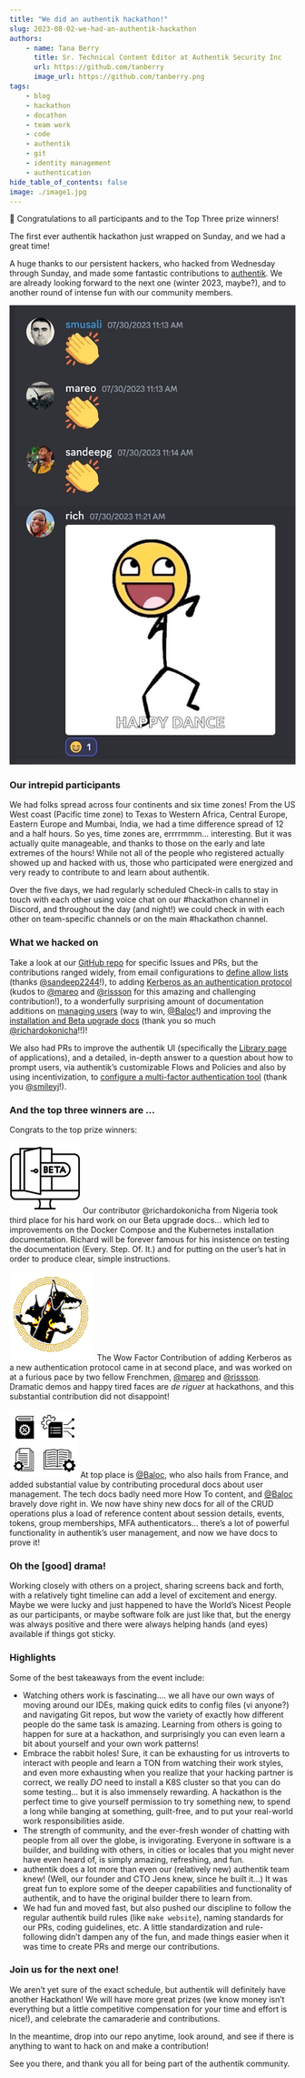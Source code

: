 ```yaml
---
title: "We did an authentik hackathon!"
slug: 2023-08-02-we-had-an-authentik-hackathon
authors:
    - name: Tana Berry
      title: Sr. Technical Content Editor at Authentik Security Inc
      url: https://github.com/tanberry
      image_url: https://github.com/tanberry.png
tags:
    - blog
    - hackathon
    - docathon
    - team work
    - code
    - authentik
    - git
    - identity management
    - authentication
hide_table_of_contents: false
image: ./image1.jpg
---
```


<aside>

🎉 Congratulations to all participants and to the Top Three prize winners!

</aside>

The first ever authentik hackathon just wrapped on Sunday, and we had a great time!

A huge thanks to our persistent hackers, who hacked from Wednesday through Sunday, and made some fantastic contributions to [authentik](https://goauthentik.io/). We are already looking forward to the next one (winter 2023, maybe?), and to another round of intense fun with our community members.

![](./image1.jpg)

<!--truncate-->

### Our intrepid participants

We had folks spread across four continents and six time zones! From the US West coast (Pacific time zone) to Texas to Western Africa, Central Europe, Eastern Europe and Mumbai, India, we had a time difference spread of 12 and a half hours. So yes, time zones are, errrrmmm… interesting. But it was actually quite manageable, and thanks to those on the early and late extremes of the hours! While not all of the people who registered actually showed up and hacked with us, those who participated were energized and very ready to contribute to and learn about authentik.

Over the five days, we had regularly scheduled Check-in calls to stay in touch with each other using voice chat on our #hackathon channel in Discord, and throughout the day (and night!) we could check in with each other on team-specific channels or on the main #hackathon channel.

### What we hacked on

Take a look at our [GitHub repo](https://github.com/goauthentik/authentik) for specific Issues and PRs, but the contributions ranged widely, from email configurations to [define allow lists](https://github.com/goauthentik/authentik/pull/6426) (thanks [@sandeep2244](https://github.com/sandeep2244)!), to adding [Kerberos as an authentication protocol](https://github.com/goauthentik/authentik/pull/6391) (kudos to [@mareo](https://github.com/Mareo) and [@rissson](https://github.com/rissson) for this amazing and challenging contribution!), to a wonderfully surprising amount of documentation additions on [managing users](https://github.com/goauthentik/authentik/pull/6420) (way to win, [@Baloc](https://github.com/Baloc)!) and improving the [installation and Beta upgrade docs](https://github.com/goauthentik/authentik/pull/6429) (thank you so much [@richardokonicha](https://github.com/richardokonicha)!!)!

We also had PRs to improve the authentik UI (specifically the [Library page](https://github.com/goauthentik/authentik/pull/6409) of applications), and a detailed, in-depth answer to a question about how to prompt users, via authentik’s customizable Flows and Policies and also by using incentivization, to [configure a multi-factor authentication tool](https://github.com/goauthentik/authentik/issues/4571) (thank you [@smileyj](https://github.com/smileyj)!).

### And the top three winners are …

Congrats to the top prize winners:

![Beta icons created by Muhammad Ali - Flaticon](./beta.png) Our contributor @richardokonicha from Nigeria took third place for his hard work on our Beta upgrade docs... which led to improvements on the Docker Compose and the Kubernetes installation documentation. Richard will be forever famous for his insistence on testing the documentation (Every. Step. Of. It.) and for putting on the user’s hat in order to produce clear, simple instructions.

![kerberos dogs](./dog-ring.png) The Wow Factor Contribution of adding Kerberos as a new authentication protocol came in at second place, and was worked on at a furious pace by two fellow Frenchmen, [@mareo](https://github.com/mareo) and [@rissson](https://github.com/rissson). Dramatic demos and happy tired faces are _de riguer_ at hackathons, and this substantial contribution did not disappoint!

![docs icon](./icon_docs.png) At top place is [@Baloc](https://github.com/baloc), who also hails from France, and added substantial value by contributing procedural docs about user management. The tech docs badly need more How To content, and [@Baloc](https://github.com/baloc) bravely dove right in. We now have shiny new docs for all of the CRUD operations plus a load of reference content about session details, events, tokens, group memberships, MFA authenticators… there’s a lot of powerful functionality in authentik’s user management, and now we have docs to prove it!

### Oh the [good] drama!

Working closely with others on a project, sharing screens back and forth, with a relatively tight timeline can add a level of excitement and energy. Maybe we were lucky and just happened to have the World’s Nicest People as our participants, or maybe software folk are just like that, but the energy was always positive and there were always helping hands (and eyes) available if things got sticky.

### Highlights

Some of the best takeaways from the event include:

-   Watching others work is fascinating…. we all have our own ways of moving around our IDEs, making quick edits to config files (vi anyone?) and navigating Git repos, but wow the variety of exactly how different people do the same task is amazing. Learning from others is going to happen for sure at a hackathon, and surprisingly you can even learn a bit about yourself and your own work patterns!
-   Embrace the rabbit holes! Sure, it can be exhausting for us introverts to interact with people and learn a TON from watching their work styles, and even more exhausting when you realize that your hacking partner is correct, we really _DO_ need to install a K8S cluster so that you can do some testing… but it is also immensely rewarding. A hackathon is the perfect time to give yourself permission to try something new, to spend a long while banging at something, guilt-free, and to put your real-world work responsibilities aside.
-   The strength of community, and the ever-fresh wonder of chatting with people from all over the globe, is invigorating. Everyone in software is a builder, and building with others, in cities or locales that you might never have even heard of, is simply amazing, refreshing, and fun.
-   authentik does a lot more than even our (relatively new) authentik team knew! (Well, our founder and CTO Jens knew, since he built it…) It was great fun to explore some of the deeper capabilities and functionality of authentik, and to have the original builder there to learn from.
-   We had fun and moved fast, but also pushed our discipline to follow the regular authentik build rules (like `make website`), naming standards for our PRs, coding guidelines, etc. A little standardization and rule-following didn’t dampen any of the fun, and made things easier when it was time to create PRs and merge our contributions.

### Join us for the next one!

We aren’t yet sure of the exact schedule, but authentik will definitely have another Hackathon! We will have more great prizes (we know money isn’t everything but a little competitive compensation for your time and effort is nice!), and celebrate the camaraderie and contributions.

In the meantime, drop into our repo anytime, look around, and see if there is anything to want to hack on and make a contribution!

See you there, and thank you all for being part of the authentik community.
